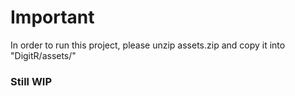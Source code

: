 # Important

In order to run this project, please unzip assets.zip and copy it into "DigitR/assets/"

### Still WIP
